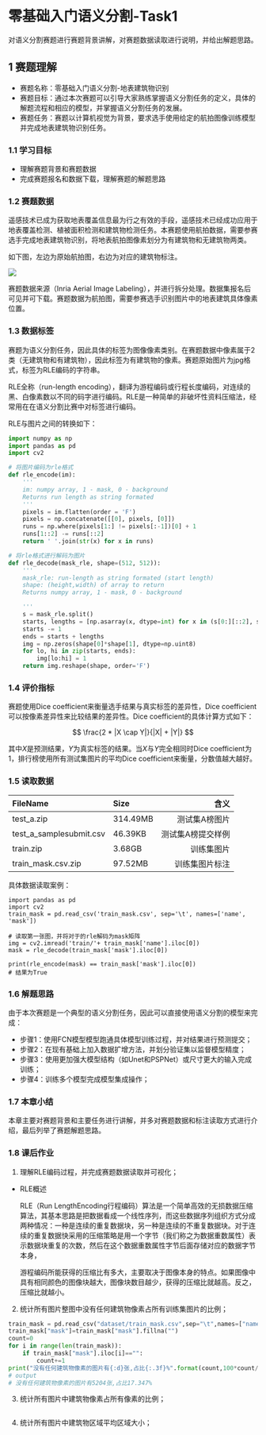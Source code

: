 # 零基础入门语义分割-Task1 

对语义分割赛题进行赛题背景讲解，对赛题数据读取进行说明，并给出解题思路。

## 1 赛题理解

- 赛题名称：零基础入门语义分割-地表建筑物识别
- 赛题目标：通过本次赛题可以引导大家熟练掌握语义分割任务的定义，具体的解题流程和相应的模型，并掌握语义分割任务的发展。
- 赛题任务：赛题以计算机视觉为背景，要求选手使用给定的航拍图像训练模型并完成地表建筑物识别任务。

### 1.1 学习目标

- 理解赛题背景和赛题数据
- 完成赛题报名和数据下载，理解赛题的解题思路

### 1.2 赛题数据

遥感技术已成为获取地表覆盖信息最为行之有效的手段，遥感技术已经成功应用于地表覆盖检测、植被面积检测和建筑物检测任务。本赛题使用航拍数据，需要参赛选手完成地表建筑物识别，将地表航拍图像素划分为有建筑物和无建筑物两类。

如下图，左边为原始航拍图，右边为对应的建筑物标注。

![](/Users/shanjh/Desktop/DeepL/tianchi/buliding/AerialImageSegmentation/img/data-example.png)

赛题数据来源（Inria Aerial Image Labeling），并进行拆分处理。数据集报名后可见并可下载。赛题数据为航拍图，需要参赛选手识别图片中的地表建筑具体像素位置。

### 1.3 数据标签

赛题为语义分割任务，因此具体的标签为图像像素类别。在赛题数据中像素属于2类（无建筑物和有建筑物），因此标签为有建筑物的像素。赛题原始图片为jpg格式，标签为RLE编码的字符串。

RLE全称（run-length encoding），翻译为游程编码或行程长度编码，对连续的黑、白像素数以不同的码字进行编码。RLE是一种简单的非破坏性资料压缩法，经常用在在语义分割比赛中对标签进行编码。

RLE与图片之间的转换如下：

```python
import numpy as np
import pandas as pd
import cv2

# 将图片编码为rle格式
def rle_encode(im):
    '''
    im: numpy array, 1 - mask, 0 - background
    Returns run length as string formated
    '''
    pixels = im.flatten(order = 'F')
    pixels = np.concatenate([[0], pixels, [0]])
    runs = np.where(pixels[1:] != pixels[:-1])[0] + 1
    runs[1::2] -= runs[::2]
    return ' '.join(str(x) for x in runs)

# 将rle格式进行解码为图片
def rle_decode(mask_rle, shape=(512, 512)):
    '''
    mask_rle: run-length as string formated (start length)
    shape: (height,width) of array to return 
    Returns numpy array, 1 - mask, 0 - background

    '''
    s = mask_rle.split()
    starts, lengths = [np.asarray(x, dtype=int) for x in (s[0:][::2], s[1:][::2])]
    starts -= 1
    ends = starts + lengths
    img = np.zeros(shape[0]*shape[1], dtype=np.uint8)
    for lo, hi in zip(starts, ends):
        img[lo:hi] = 1
    return img.reshape(shape, order='F')
```

### 1.4 评价指标

赛题使用Dice coefficient来衡量选手结果与真实标签的差异性，Dice coefficient可以按像素差异性来比较结果的差异性。Dice coefficient的具体计算方式如下：

$$
\frac{2 * |X \cap Y|}{|X| + |Y|} 
$$

其中$X$是预测结果，$Y$为真实标签的结果。当$X$与$Y$完全相同时Dice coefficient为1，排行榜使用所有测试集图片的平均Dice coefficient来衡量，分数值越大越好。

### 1.5 读取数据

| FileName                | Size     |              含义 |
| :---------------------- | :------- | ----------------: |
| test_a.zip              | 314.49MB |     测试集A榜图片 |
| test_a_samplesubmit.csv | 46.39KB  | 测试集A榜提交样例 |
| train.zip               | 3.68GB   |        训练集图片 |
| train_mask.csv.zip      | 97.52MB  |    训练集图片标注 |

具体数据读取案例：

```
import pandas as pd
import cv2
train_mask = pd.read_csv('train_mask.csv', sep='\t', names=['name', 'mask'])

# 读取第一张图，并将对于的rle解码为mask矩阵
img = cv2.imread('train/'+ train_mask['name'].iloc[0])
mask = rle_decode(train_mask['mask'].iloc[0])

print(rle_encode(mask) == train_mask['mask'].iloc[0])
# 结果为True
```

### 1.6 解题思路

由于本次赛题是一个典型的语义分割任务，因此可以直接使用语义分割的模型来完成：

- 步骤1：使用FCN模型模型跑通具体模型训练过程，并对结果进行预测提交；
- 步骤2：在现有基础上加入数据扩增方法，并划分验证集以监督模型精度；
- 步骤3：使用更加强大模型结构（如Unet和PSPNet）或尺寸更大的输入完成训练；
- 步骤4：训练多个模型完成模型集成操作；

### 1.7 本章小结

本章主要对赛题背景和主要任务进行讲解，并多对赛题数据和标注读取方式进行介绍，最后列举了赛题解题思路。

### 1.8 课后作业

1. 理解RLE编码过程，并完成赛题数据读取并可视化；

* RLE概述

  RLE（Run LengthEncoding行程编码）算法是一个简单高效的无损数据压缩算法，其基本思路是把数据看成一个线性序列，而这些数据序列组织方式分成两种情况：一种是连续的重复数据块，另一种是连续的不重复数据块。对于连续的重复数据快采用的压缩策略是用一个字节（我们称之为数据重数属性）表示数据块重复的次数，然后在这个数据重数属性字节后面存储对应的数据字节本身，

  游程编码所能获得的压缩比有多大，主要取决于图像本身的特点。如果图像中具有相同颜色的图像块越大，图像块数目越少，获得的压缩比就越高。反之，压缩比就越小。

2. 统计所有图片整图中没有任何建筑物像素占所有训练集图片的比例；

``` python
train_mask = pd.read_csv("dataset/train_mask.csv",sep="\t",names=["name","mask"])
train_mask["mask"]=train_mask["mask"].fillna("")
count=0
for i in range(len(train_mask)):
    if train_mask["mask"].iloc[i]=="":
        count+=1
print("没有任何建筑物像素的图片有{:d}张,占比{:.3f}%".format(count,100*count/len(train_mask)))
# output
# 没有任何建筑物像素的图片有5204张,占比17.347%
```

3. 统计所有图片中建筑物像素占所有像素的比例；

``` python

```

4. 统计所有图片中建筑物区域平均区域大小；

```python

```

